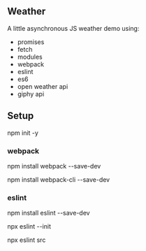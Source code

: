## Weather

A little asynchronous JS weather demo using:
- promises
- fetch
- modules
- webpack
- eslint
- es6
- open weather api
- giphy api


## Setup

npm init -y

### webpack
npm install webpack --save-dev

npm install webpack-cli --save-dev

### eslint
npm install eslint --save-dev

npx eslint --init

npx eslint src
